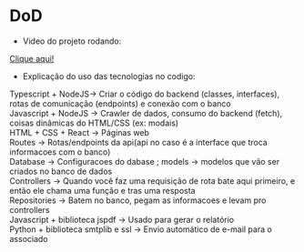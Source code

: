 # DoD

- Video do projeto rodando:

 <a href="https://youtu.be/jux2ygf82f8">Clique aqui! </a>

- Explicação do uso das tecnologias no codigo: 

Typescript + NodeJS-> Criar o código do backend (classes, interfaces), rotas de comunicação (endpoints) e conexão com o banco <br>
Javascript + NodeJS -> Crawler de dados, consumo do backend (fetch), coisas dinâmicas do HTML/CSS (ex: modais) <br>
HTML + CSS + React -> Páginas web <br>
Routes -> Rotas/endpoints da api(api no caso é a interface que troca informacoes com o banco) <br>
Database -> Configuracoes do dabase ; models -> modelos que vão ser criados no banco de dados <br>
Controllers -> Quando você faz uma requisição de rota bate aqui primeiro, e então ele chama uma funçâo e tras uma resposta <br>
Repositories -> Batem no banco, pegam as informacoes e levam pro controllers <br>
Javascript + biblioteca jspdf -> Usado para gerar o relatório <br>
Python + biblioteca smtplib e ssl -> Envio automático de e-mail para o associado <br>